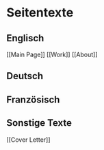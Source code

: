 # Seitentexte
## Englisch
[[Main Page]]
[[Work]]
[[About]]

## Deutsch


## Französisch

## Sonstige Texte
[[Cover Letter]]

